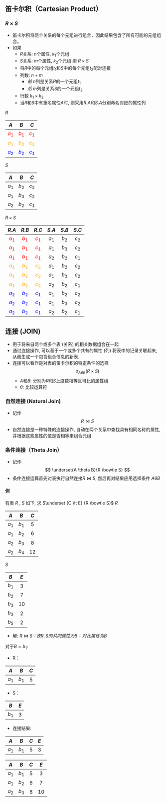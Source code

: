 ## 笛卡尔积（Cartesian Product）
### $R \times S$
- 笛卡尔积将两个关系的每个元组进行组合，因此结果包含了所有可能的元组组合。
- 如果
	- $R$关系: $n$个属性, $k_1$个元组
	- $S$关系: $m$个属性, $k_2$个元组
	则 $R \times S$
	- 将$R$中的每个元组$t_1$和$S$中的每个元组$t_2$配对连接
	- 列数: $n + m$
		- $前 \ n$列是关系$R$的一个元组$t_1$
		- $后 \ m$列是关系$S$的一个元组$t_2$
	- 行数 $k_1 \times k_2$
	- 当$R$和$S$中有重名属性$A$时, 则采用$R.A$和$S.A$分别命名对应的属性列

$R$

|                   $A$                   |                   $B$                   |                   $C$                   |
| :-------------------------------------: | :-------------------------------------: | :-------------------------------------: |
|  <span style="color:red">$a_1$</span>   |  <span style="color:red">$b_1$</span>   |  <span style="color:red">$c_1$</span>   |
| <span style="color:orange">$a_1$</span> | <span style="color:orange">$b_2$</span> | <span style="color:orange">$c_2$</span> |
|  <span style="color:blue">$a_2$</span>  |  <span style="color:blue">$b_2$</span>  |  <span style="color:blue">$c_1$</span>  |


$S$

|  $A$  |  $B$  |  $C$  |
| :---: | :---: | :---: |
| $a_1$ | $b_2$ | $c_2$ |
| $a_1$ | $b_3$ | $c_2$ |
| $a_2$ | $b_2$ | $c_1$ |

$R \times S$

|                  $R.A$                  |                  $R.B$                  |                  $R.C$                  | $S.A$ | $S.B$ | $S.C$ |
| :-------------------------------------: | :-------------------------------------: | :-------------------------------------: | :---: | :---: | :---: |
|  <span style="color:red">$a_1$</span>   |  <span style="color:red">$b_1$</span>   |  <span style="color:red">$c_1$</span>   | $a_1$ | $b_2$ | $c_2$ |
|  <span style="color:red">$a_1$</span>   |  <span style="color:red">$b_1$</span>   |  <span style="color:red">$c_1$</span>   | $a_1$ | $b_3$ | $c_2$ |
|  <span style="color:red">$a_1$</span>   |  <span style="color:red">$b_1$</span>   |  <span style="color:red">$c_1$</span>   | $a_2$ | $b_2$ | $c_1$ |
| <span style="color:orange">$a_1$</span> | <span style="color:orange">$b_2$</span> | <span style="color:orange">$c_2$</span> | $a_1$ | $b_2$ | $c_2$ |
| <span style="color:orange">$a_1$</span> | <span style="color:orange">$b_2$</span> | <span style="color:orange">$c_2$</span> | $a_1$ | $b_3$ | $c_2$ |
| <span style="color:orange">$a_1$</span> | <span style="color:orange">$b_2$</span> | <span style="color:orange">$c_2$</span> | $a_2$ | $b_2$ | $c_1$ |
|  <span style="color:blue">$a_2$</span>  |  <span style="color:blue">$b_2$</span>  |  <span style="color:blue">$c_1$</span>  | $a_1$ | $b_2$ | $c_2$ |
|  <span style="color:blue">$a_2$</span>  |  <span style="color:blue">$b_2$</span>  |  <span style="color:blue">$c_1$</span>  | $a_1$ | $b_3$ | $c_2$ |
|  <span style="color:blue">$a_2$</span>  |  <span style="color:blue">$b_2$</span>  |  <span style="color:blue">$c_1$</span>  | $a_2$ | $b_2$ | $c_1$ |

## 连接 (JOIN)
- 用于将来自两个或多个表 (关系) 的相关数据组合在一起
- 通过连接操作, 可以基于一个或多个共有的属性 (列) 将表中的记录关联起来, 从而生成一个包含组合信息的新表.
- 连接可以看作是对表的笛卡尔积的特定条件的选择
$$
\sigma_{A \theta B}(R \times S)
$$
	- $A$和$B$: 分别为$R$和$S$上度数相等且可比的属性组
	- $\theta$: 比较运算符

### 自然连接 (Natural Join)
- 记作
$$
R\bowtie S
$$
- 自然连接是一种特殊的连接操作, 自动在两个关系中查找具有相同名称的属性, 并根据这些属性的值是否相等来组合元组

### 条件连接（Theta Join）
- 记作  
$$
\underset{A \theta B}{R \bowtie S}
$$
- 条件连接运算首先对表执行自然连接$R \bowtie S$, 然后再对结果应用选择条件 $A \theta B$

#### 例
有表 $R$ , $S$ 如下, 求 $\underset {C \lt E} {R \bowtie S}$
$R$

|  $A$  |  $B$  | $C$  |
| :---: | :---: | :--: |
| $a_1$ | $b_1$ | $5$  |
| $a_1$ | $b_2$ | $6$  |
| $a_2$ | $b_3$ | $8$  |
| $a_2$ | $b_4$ | $12$ |

$S$

|  $B$  | $E$  |
| :---: | :--: |
| $b_1$ | $3$  |
| $b_2$ | $7$  |
| $b_3$ | $10$ |
| $b_3$ | $2$  |
| $b_5$ | $2$  |
- 解:
$R \bowtie S$
$\because 表 R, S 的共同属性为B$
$\therefore 对比属性为B$

对于$B = b_1$:
-  R：

|  $A$  |  $B$  | $C$ |
| :---: | :---: | :-: |
| $a_1$ | $b_1$ | $5$ |

-  S：

|  $B$  | $E$ |
| :---: | :-: |
| $b_1$ | $3$ |

- 连接结果:

|  $A$  |  $B$  | $C$ | $E$ |
| :---: | :---: | :-: | :-: |
| $a_1$ | $b_1$ | $5$ |  3  |

|  $A$  |  $B$  | $C$ | $E$ |
| :---: | :---: | :-: | :-: |
| $a_1$ | $b_1$ | $5$ |  3  |
| $a_1$ | $b_2$ | $6$ |  7  |
| $a_2$ | $b_3$ | $8$ | 10  |
